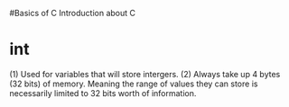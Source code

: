 #Basics of C 
 Introduction about C
# int
  (1) Used for variables that will store intergers.
  (2) Always take up 4 bytes (32 bits) of memory. Meaning the range of values they can store is necessarily limited to 32 bits worth of information.

